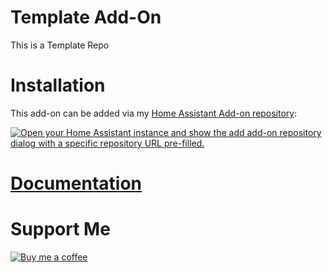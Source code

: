 # Template Add-On
This is a Template Repo
# Installation
This add-on can be added via my [Home Assistant Add-on repository](https://github.com/ikifar2012/ha-addons):

[![Open your Home Assistant instance and show the add add-on repository dialog with a specific repository URL pre-filled.](https://my.home-assistant.io/badges/supervisor_add_addon_repository.svg)](https://my.home-assistant.io/redirect/supervisor_add_addon_repository/?repository_url=https%3A%2F%2Fgithub.com%2Fikifar2012%2Fha-addons)

# [Documentation](/addon/DOCS.md)

# Support Me 
[![Buy me a coffee][buymeacoffee-logo]][buymeacoffee]

[buymeacoffee-logo]: https://cdn.buymeacoffee.com/buttons/default-black.png
[buymeacoffee]: https://www.buymeacoffee.com/mathesonstep
[here]: https://www.home-assistant.io/hassio/installing_third_party_addons/